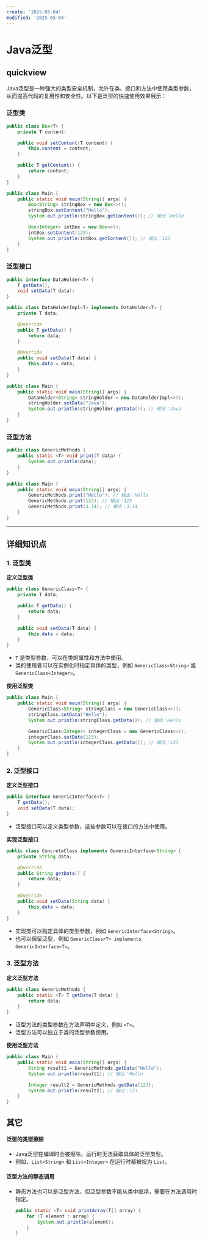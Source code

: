 ```yaml
---
create: '2025-05-04'
modified: '2025-05-04'
---
```


# Java泛型

## quickview

Java泛型是一种强大的类型安全机制，允许在类、接口和方法中使用类型参数，从而提高代码的复用性和安全性。以下是泛型的快速使用效果展示：

### 泛型类

```java
public class Box<T> {
    private T content;

    public void setContent(T content) {
        this.content = content;
    }

    public T getContent() {
        return content;
    }
}

public class Main {
    public static void main(String[] args) {
        Box<String> stringBox = new Box<>();
        stringBox.setContent("Hello");
        System.out.println(stringBox.getContent()); // 输出：Hello

        Box<Integer> intBox = new Box<>();
        intBox.setContent(123);
        System.out.println(intBox.getContent()); // 输出：123
    }
}
```

### 泛型接口

```java
public interface DataHolder<T> {
    T getData();
    void setData(T data);
}

public class DataHolderImpl<T> implements DataHolder<T> {
    private T data;

    @Override
    public T getData() {
        return data;
    }

    @Override
    public void setData(T data) {
        this.data = data;
    }
}

public class Main {
    public static void main(String[] args) {
        DataHolder<String> stringHolder = new DataHolderImpl<>();
        stringHolder.setData("Java");
        System.out.println(stringHolder.getData()); // 输出：Java
    }
}
```

### 泛型方法

```java
public class GenericMethods {
    public static <T> void print(T data) {
        System.out.println(data);
    }
}

public class Main {
    public static void main(String[] args) {
        GenericMethods.print("Hello"); // 输出：Hello
        GenericMethods.print(123); // 输出：123
        GenericMethods.print(3.14); // 输出：3.14
    }
}
```

---

## 详细知识点

### 1\. 泛型类

**定义泛型类**

```java
public class GenericClass<T> {
    private T data;

    public T getData() {
        return data;
    }

    public void setData(T data) {
        this.data = data;
    }
}
```

- `T` 是类型参数，可以在类的属性和方法中使用。
- 类的使用者可以在实例化时指定具体的类型，例如 `GenericClass<String>` 或 `GenericClass<Integer>`。

**使用泛型类**

```java
public class Main {
    public static void main(String[] args) {
        GenericClass<String> stringClass = new GenericClass<>();
        stringClass.setData("Hello");
        System.out.println(stringClass.getData()); // 输出：Hello

        GenericClass<Integer> integerClass = new GenericClass<>();
        integerClass.setData(123);
        System.out.println(integerClass.getData()); // 输出：123
    }
}
```

### 2\. 泛型接口

**定义泛型接口**

```java
public interface GenericInterface<T> {
    T getData();
    void setData(T data);
}
```

- 泛型接口可以定义类型参数，这些参数可以在接口的方法中使用。

**实现泛型接口**

```java
public class ConcreteClass implements GenericInterface<String> {
    private String data;

    @Override
    public String getData() {
        return data;
    }

    @Override
    public void setData(String data) {
        this.data = data;
    }
}
```

- 实现类可以指定具体的类型参数，例如 `GenericInterface<String>`。
- 也可以保留泛型，例如 `GenericClass<T> implements GenericInterface<T>`。

### 3\. 泛型方法

**定义泛型方法**

```java
public class GenericMethods {
    public static <T> T getData(T data) {
        return data;
    }
}
```

- 泛型方法的类型参数在方法声明中定义，例如 `<T>`。
- 泛型方法可以独立于类的泛型参数使用。

**使用泛型方法**

```java
public class Main {
    public static void main(String[] args) {
        String result1 = GenericMethods.getData("Hello");
        System.out.println(result1); // 输出：Hello

        Integer result2 = GenericMethods.getData(123);
        System.out.println(result2); // 输出：123
    }
}
```

## 其它

#### 泛型的类型擦除

- Java泛型在编译时会被擦除，运行时无法获取具体的泛型类型。
- 例如，`List<String>` 和 `List<Integer>` 在运行时都被视为 `List`。

#### 泛型方法的静态调用

- 静态方法也可以是泛型方法，但泛型参数不能从类中继承，需要在方法调用时指定。
  ```java
  public static <T> void printArray(T[] array) {
      for (T element : array) {
          System.out.println(element);
      }
  }
  ```